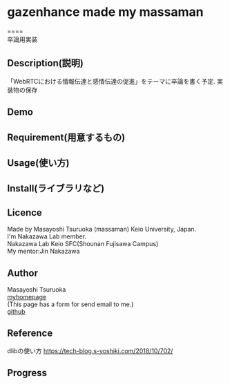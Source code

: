 # gazenhance made my massaman
====  
卒論用実装  

## Description(説明)
「WebRTCにおける情報伝達と感情伝達の促進」をテーマに卒論を書く予定.
実装物の保存
## Demo

## Requirement(用意するもの)


## Usage(使い方)


## Install(ライブラリなど)
## Licence
Made by Masayoshi Tsuruoka (massaman)
Keio University, Japan.  
I'm Nakazawa Lab member.  
Nakazawa Lab Keio SFC(Shounan Fujisawa Campus)  
My mentor:Jin Nakazawa

## Author
Masayoshi Tsuruoka  
[myhomepage](https://www.ht.sfc.keio.ac.jp/~massaman/)  
(This page has a form for send email to me.)  
[github](https://github.com/Masayo4)

## Reference
dlibの使い方
https://tech-blog.s-yoshiki.com/2018/10/702/


## Progress
